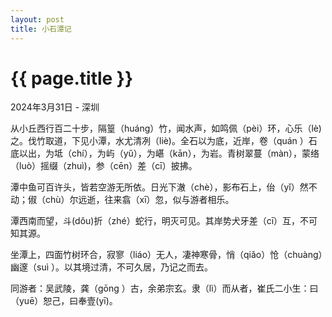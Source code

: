 ```yaml
---
layout: post
title: 小石潭记
---
```


{{ page.title }}
================

<p class="meta">2024年3月31日 - 深圳</p>

从小丘西行百二十步，隔篁（huáng）竹，闻水声，如鸣佩（pèi）环，心乐（lè)之。伐竹取道，下见小潭，水尤清冽（liè)。全石以为底，近岸，卷（quán ）石底以出，为坻（chí），为屿（yǔ），为嵁（kān），为岩。青树翠蔓（màn），蒙络（luò）摇缀（zhuì)，参（cēn）差（cī）披拂。

潭中鱼可百许头，皆若空游无所依。日光下澈（chè），影布石上，佁（yǐ）然不动；俶（chù）尔远逝，往来翕（xī）忽，似与游者相乐。

潭西南而望，斗(dǒu)折（zhé）蛇行，明灭可见。其岸势犬牙差（cī）互，不可知其源。

坐潭上，四面竹树环合，寂寥（liáo）无人，凄神寒骨，悄（qiǎo）怆（chuàng）幽邃（suì ）。以其境过清，不可久居，乃记之而去。

同游者：吴武陵，龚（gōng ）古，余弟宗玄。隶（lì）而从者，崔氏二小生：曰（yuē）恕己，曰奉壹(yī)。
